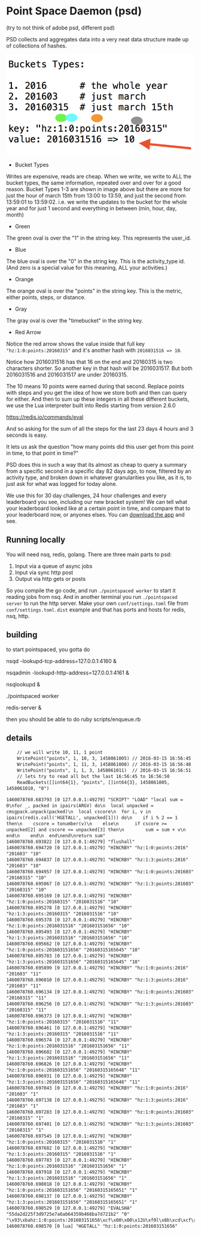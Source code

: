 
# Point Space Daemon (psd)

(try to not think of adobe psd, different psd)

PSD collects and aggregates data into a very neat data 
structure made up of collections of hashes.  

![](infographic.png)

* Bucket Types

Writes are expensive, reads are cheap. When we write, we write to ALL the bucket types, the same information, repeated over and over for a good reason. Bucket Types 1-3 are shown in image above but there are more for just the hour of march 15th from 13:00 to 13:59, and just the second from 13:59:01 to 13:59:02. i.e. we write the updates to the bucket for the whole year and for just 1 second and everything in between (min, hour, day, month)

* Green

The green oval is over the "1" in the string key. This represents the user_id.

* Blue

The blue oval is over the "0" in the string key. This is the activity_type id. (And zero is a special value for this meaning, ALL your activities.)

* Orange

The orange oval is over the "points" in the string key. This is the metric, either points, steps, or distance.

* Gray

The gray oval is over the "timebucket" in the string key.

* Red Arrow

Notice the red arrow shows the value inside that full key `"hz:1:0:points:20160315"` and it's another hash with
`2016031516 => 10`. 

Notice how 2016031516 has that 16 on the end and 20160315 is two characters shorter. So another key in that hash will be 2016031517. But both 2016031516 and 2016031517 are under 20160315.

The 10 means 10 points were earned during that second. Replace points with steps and you get the idea of how we store both and then can query for either. And then to sum up these integers in all these different buckets, we use
the Lua interpreter built into Redis starting from version 2.6.0 

https://redis.io/commands/eval

And so asking for the sum of all the steps for the last 23 days 4 hours and 3 seconds is easy.

It lets us ask the question "how many points did this user get from 
this point in time, to that point in time?"

PSD does this in such a way that its almost as cheap to query a summary 
from a specific second in a specific day 82 days ago, to now, filtered 
by an activity type, and broken down in whatever granularities you like, 
as it is, to just ask for what was logged for today alone.

We use this for 30 day challenges, 24 hour challenges and every leaderboard 
you see, including our new bracket system! We can tell what your leaderboard
looked like at a certain point in time, and compare that to your leaderboard 
now, or anyones elses. You can [download the app](http://activity.club) and see.

## Running locally

You will need nsq, redis, golang. There are three main parts to psd:

1. Input via a queue of async jobs
2. Input via sync http post
3. Output via http gets or posts

So you compile the go code, and run `./pointspaced worker` to start it reading jobs from nsq.
And in another terminal you run `./pointspaced server` to run the http server.
Make your own `conf/settings.toml` file from `conf/settings.toml.dist` example and that has ports
and hosts for redis, nsq, http.

## building

to start pointspaced, you gotta do

nsqd -lookupd-tcp-address=127.0.0.1:4160 &

nsqadmin -lookupd-http-address=127.0.0.1:4161 &

nsqlookupd &

./pointspaced worker

redis-server &

then you should be able to do ruby scripts/enqueue.rb

## details

```
	// we will write 10, 11, 1 point
	WritePoint("points", 1, 10, 3, 1458061005) // 2016-03-15 16:56:45
	WritePoint("points", 1, 11, 3, 1458061008) // 2016-03-15 16:56:48
	WritePoint("points", 1, 1, 3, 1458061011)  // 2016-03-15 16:56:51
	// lets try to read all but the last 16:56:45 to 16:56:50
	ReadBuckets([]int64{1}, "points", []int64{3}, 1458061005, 1458061010, "0")
```
```
1460078760.683793 [0 127.0.0.1:49279] "SCRIPT" "LOAD" "local sum = 0\nfor _, packed in ipairs(ARGV) do\n  local unpacked = cmsgpack.unpack(packed)\n  local cscore\n  for i, v in ipairs(redis.call('HGETALL', unpacked[1])) do\n    if i % 2 == 1 then\n    cscore = tonumber(v)\n    else\n      if cscore >= unpacked[2] and cscore <= unpacked[3] then\n        sum = sum + v\n      end\n    end\n  end\nend\nreturn sum"
1460078760.693822 [0 127.0.0.1:49279] "flushall"
1460078760.694720 [0 127.0.0.1:49279] "HINCRBY" "hz:1:0:points:2016" "201603" "10"
1460078760.694837 [0 127.0.0.1:49279] "HINCRBY" "hz:1:3:points:2016" "201603" "10"
1460078760.694957 [0 127.0.0.1:49279] "HINCRBY" "hz:1:0:points:201603" "20160315" "10"
1460078760.695067 [0 127.0.0.1:49279] "HINCRBY" "hz:1:3:points:201603" "20160315" "10"
1460078760.695169 [0 127.0.0.1:49279] "HINCRBY" "hz:1:0:points:20160315" "2016031516" "10"
1460078760.695278 [0 127.0.0.1:49279] "HINCRBY" "hz:1:3:points:20160315" "2016031516" "10"
1460078760.695378 [0 127.0.0.1:49279] "HINCRBY" "hz:1:0:points:2016031516" "201603151656" "10"
1460078760.695493 [0 127.0.0.1:49279] "HINCRBY" "hz:1:3:points:2016031516" "201603151656" "10"
1460078760.695662 [0 127.0.0.1:49279] "HINCRBY" "hz:1:0:points:201603151656" "20160315165645" "10"
1460078760.695783 [0 127.0.0.1:49279] "HINCRBY" "hz:1:3:points:201603151656" "20160315165645" "10"
1460078760.695899 [0 127.0.0.1:49279] "HINCRBY" "hz:1:0:points:2016" "201603" "11"
1460078760.696010 [0 127.0.0.1:49279] "HINCRBY" "hz:1:3:points:2016" "201603" "11"
1460078760.696134 [0 127.0.0.1:49279] "HINCRBY" "hz:1:0:points:201603" "20160315" "11"
1460078760.696256 [0 127.0.0.1:49279] "HINCRBY" "hz:1:3:points:201603" "20160315" "11"
1460078760.696373 [0 127.0.0.1:49279] "HINCRBY" "hz:1:0:points:20160315" "2016031516" "11"
1460078760.696461 [0 127.0.0.1:49279] "HINCRBY" "hz:1:3:points:20160315" "2016031516" "11"
1460078760.696574 [0 127.0.0.1:49279] "HINCRBY" "hz:1:0:points:2016031516" "201603151656" "11"
1460078760.696682 [0 127.0.0.1:49279] "HINCRBY" "hz:1:3:points:2016031516" "201603151656" "11"
1460078760.696826 [0 127.0.0.1:49279] "HINCRBY" "hz:1:0:points:201603151656" "20160315165648" "11"
1460078760.696931 [0 127.0.0.1:49279] "HINCRBY" "hz:1:3:points:201603151656" "20160315165648" "11"
1460078760.697043 [0 127.0.0.1:49279] "HINCRBY" "hz:1:0:points:2016" "201603" "1"
1460078760.697138 [0 127.0.0.1:49279] "HINCRBY" "hz:1:3:points:2016" "201603" "1"
1460078760.697283 [0 127.0.0.1:49279] "HINCRBY" "hz:1:0:points:201603" "20160315" "1"
1460078760.697401 [0 127.0.0.1:49279] "HINCRBY" "hz:1:3:points:201603" "20160315" "1"
1460078760.697545 [0 127.0.0.1:49279] "HINCRBY" "hz:1:0:points:20160315" "2016031516" "1"
1460078760.697682 [0 127.0.0.1:49279] "HINCRBY" "hz:1:3:points:20160315" "2016031516" "1"
1460078760.697783 [0 127.0.0.1:49279] "HINCRBY" "hz:1:0:points:2016031516" "201603151656" "1"
1460078760.697918 [0 127.0.0.1:49279] "HINCRBY" "hz:1:3:points:2016031516" "201603151656" "1"
1460078760.698018 [0 127.0.0.1:49279] "HINCRBY" "hz:1:0:points:201603151656" "20160315165651" "1"
1460078760.698137 [0 127.0.0.1:49279] "HINCRBY" "hz:1:3:points:201603151656" "20160315165651" "1"
1460078760.698529 [0 127.0.0.1:49279] "EVALSHA" "55da2d225f3d9725e7a6ab64359b466ba7d721b2" "0" "\x93\xbahz:1:0:points:201603151656\xcf\x00\x00\x12U\xf0l\x8b\xcd\xcf\x00\x00\x12U\xf0l\x8b\xd2"
1460078760.698570 [0 lua] "HGETALL" "hz:1:0:points:201603151656"
```
